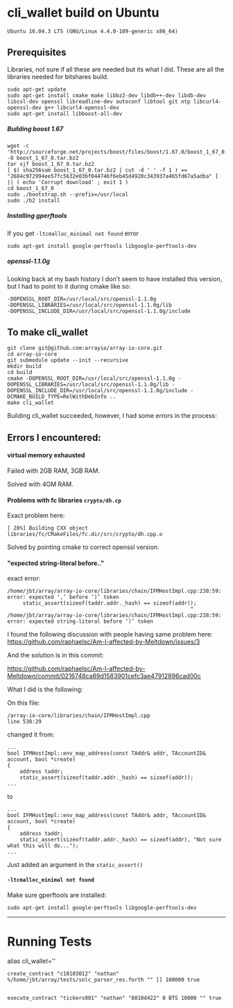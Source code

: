 # cli_wallet build on Ubuntu
```
Ubuntu 16.04.3 LTS (GNU/Linux 4.4.0-109-generic x86_64)
```
## Prerequisites
Libraries, not sure if all these are needed but its what I did. These are all the libraries needed for bitshares build.
```
sudo apt-get update
sudo apt-get install cmake make libbz2-dev libdb++-dev libdb-dev libssl-dev openssl libreadline-dev autoconf libtool git ntp libcurl4-openssl-dev g++ libcurl4-openssl-dev
sudo apt-get install libboost-all-dev
```
##### Building boost 1.67
```
wget -c 'http://sourceforge.net/projects/boost/files/boost/1.67.0/boost_1_67_0.tar.bz2/download' -O boost_1_67_0.tar.bz2
tar xjf boost_1_67_0.tar.bz2
[ $( sha256sum boost_1_67_0.tar.bz2 | cut -d ' ' -f 1 ) == "2684c972994ee57fc5632e03bf044746f6eb45d4920c343937a465fd67a5adba" ] || ( echo 'Corrupt download' ; exit 1 )
cd boost_1_67_0
sudo ./bootstrap.sh --prefix=/usr/local
sudo ./b2 install
```
##### Installing gperftools
If you get `-ltcmalloc_minimal not found`  error
```
sudo apt-get install google-perftools libgoogle-perftools-dev
```
##### openssl-1.1.0g

Looking back at my bash history I don't seem to have installed this version, but I had to point to it during cmake like so:
```
-DOPENSSL_ROOT_DIR=/usr/local/src/openssl-1.1.0g
-DOPENSSL_LIBRARIES=/usr/local/src/openssl-1.1.0g/lib
-DOPENSSL_INCLUDE_DIR=/usr/local/src/openssl-1.1.0g/include
```

## To make cli_wallet
```
git clone git@github.com:arrayio/array-io-core.git
cd array-io-core
git submodule update --init --recursive
mkdir build
cd build
cmake -DOPENSSL_ROOT_DIR=/usr/local/src/openssl-1.1.0g -DOPENSSL_LIBRARIES=/usr/local/src/openssl-1.1.0g/lib -DOPENSSL_INCLUDE_DIR=/usr/local/src/openssl-1.1.0g/include -DCMAKE_BUILD_TYPE=RelWithDebInfo ..
make cli_wallet
```
Building cli_wallet succeeded, however, I had some errors in the process:

## Errors I encountered:

#### virtual memory exhausted
Failed with 2GB RAM, 3GB RAM.

Solved with 4GM RAM.
#### Problems with fc libraries `crypto/dh.cp`
Exact problem here:
```
[ 28%] Building CXX object libraries/fc/CMakeFiles/fc.dir/src/crypto/dh.cpp.o
```
Solved by pointing cmake to correct openssl version.
#### "expected string-literal before.."
exact error:
```
/home/jbt/array/array-io-core/libraries/chain/IFMHostImpl.cpp:238:59: error: expected ‘,’ before ‘)’ token
     static_assert(sizeof(taddr.addr._hash) == sizeof(addr));
                                                           ^
/home/jbt/array/array-io-core/libraries/chain/IFMHostImpl.cpp:238:59: error: expected string-literal before ‘)’ token
```
I found the following discussion with people having same problem here:
https://github.com/raphaelsc/Am-I-affected-by-Meltdown/issues/3

And the solution is in this commit:

https://github.com/raphaelsc/Am-I-affected-by-Meltdown/commit/0216748ca89d1583901cefc3ae47912896cad00c

What I did is the following:

On this file:
```
/array-io-core/libraries/chain/IFMHostImpl.cpp
line 538:29
```
changed it from:
```
...
bool IFMHostImpl::env_map_address(const TAddr& addr, TAccountID& account, bool *create)
{
    address taddr;
    static_assert(sizeof(taddr.addr._hash) == sizeof(addr));
...
```
to
```
...
bool IFMHostImpl::env_map_address(const TAddr& addr, TAccountID& account, bool *create)
{
    address taddr;
    static_assert(sizeof(taddr.addr._hash) == sizeof(addr), "Not sure what this will do...");
...
```
Just added an argument in the `static_assert()`

#### `-ltcmalloc_minimal not found`

Make sure gperftools are installed:
```
sudo apt-get install google-perftools libgoogle-perftools-dev
```


---

# Running Tests

alias cli_wallet=''
```
create_contract "c10103012" "nathan" %/home/jbt/array/tests/solc_parser_res.forth "" [] 100000 true


```

```
execute_contract "tickers001" "nathan" "8810d422" 0 BTS 10000 "" true
```
